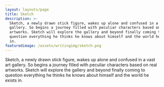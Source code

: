```yaml
---
layout: layouts/page
title: Sketch
description: >-
  Sketch, a newly drawn stick figure, wakes up alone and confused in a vast art
  gallery. So begins a journey filled with peculiar characters based on real
  artworks. Sketch will explore the gallery and beyond finally coming to
  question everything he thinks he knows about himself and the world he exists
  in.
featuredimage: /assets/writingimg/sketch.png
---
```

Sketch, a newly drawn stick figure, wakes up alone and confused in a vast art gallery. So begins a journey filled with peculiar characters based on real artworks. Sketch will explore the gallery and beyond finally coming to question everything he thinks he knows about himself and the world he exists in.
